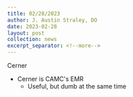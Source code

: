 ```yaml
---
title: 02/28/2023
author: J. Austin Straley, DO
date: 2023-02-28
layout: post
collection: news
excerpt_separator: <!--more-->
---
```


Cerner
<!--more-->
- Cerner is CAMC's EMR
    - Useful, but dumb at the same time